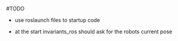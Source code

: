 #TODO

- use roslaunch files to startup code

- at the start invariants_ros should ask for the robots current pose
